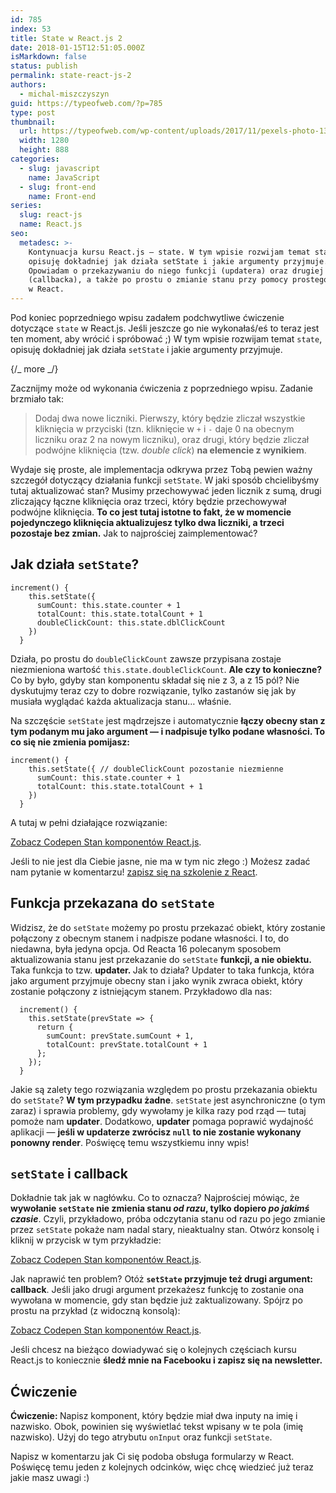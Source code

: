 ```yaml
---
id: 785
index: 53
title: State w React.js 2
date: 2018-01-15T12:51:05.000Z
isMarkdown: false
status: publish
permalink: state-react-js-2
authors:
  - michal-miszczyszyn
guid: https://typeofweb.com/?p=785
type: post
thumbnail:
  url: https://typeofweb.com/wp-content/uploads/2017/11/pexels-photo-137141.jpeg
  width: 1280
  height: 888
categories:
  - slug: javascript
    name: JavaScript
  - slug: front-end
    name: Front-end
series:
  slug: react-js
  name: React.js
seo:
  metadesc: >-
    Kontynuacja kursu React.js — state. W tym wpisie rozwijam temat state,
    opisuję dokładniej jak działa setState i jakie argumenty przyjmuje.
    Opowiadam o przekazywaniu do niego funkcji (updatera) oraz drugiej funkcji
    (callbacka), a także po prostu o zmianie stanu przy pomocy prostego obiektu
    w React.
---
```


Pod koniec poprzedniego wpisu zadałem podchwytliwe ćwiczenie dotyczące <code>state</code> w React.js. Jeśli jeszcze go nie wykonałaś/eś to teraz jest ten moment, aby wrócić i spróbować ;) W tym wpisie rozwijam temat <code>state</code>, opisuję dokładniej jak działa <code>setState</code> i jakie argumenty przyjmuje.

{/_ more _/}

Zacznijmy może od wykonania ćwiczenia z poprzedniego wpisu. Zadanie brzmiało tak:

<blockquote>Dodaj dwa nowe liczniki. Pierwszy, który będzie zliczał wszystkie kliknięcia w przyciski (tzn. kliknięcie w <code>+</code> i <code>-</code> daje 0 na obecnym liczniku oraz 2 na nowym liczniku), oraz drugi, który będzie zliczał podwójne kliknięcia (tzw. <em>double click</em>) <strong>na elemencie z wynikiem</strong>.</blockquote>

Wydaje się proste, ale implementacja odkrywa przez Tobą pewien ważny szczegół dotyczący działania funkcji <code>setState</code>. W jaki sposób chcielibyśmy tutaj aktualizować stan? Musimy przechowywać jeden licznik z sumą, drugi zliczający łączne kliknięcia oraz trzeci, który będzie przechowywał podwójne kliknięcia. <strong>To co jest tutaj istotne to fakt, że w momencie pojedynczego kliknięcia aktualizujesz tylko dwa liczniki, a trzeci pozostaje bez zmian.</strong> Jak to najprościej zaimplementować?

<h2>Jak działa <code>setState</code>?</h2>

<pre class="language-javascript"><code>increment() {
    this.setState({
      sumCount: this.state.counter + 1
      totalCount: this.state.totalCount + 1
      doubleClickCount: this.state.dblClickCount
    })
  }</code></pre>

Działa, po prostu do <code>doubleClickCount</code> zawsze przypisana zostaje niezmieniona wartość <code>this.state.doubleClickCount</code>. <strong>Ale czy to konieczne?</strong> Co by było, gdyby stan komponentu składał się nie z 3, a z 15 pól? Nie dyskutujmy teraz czy to dobre rozwiązanie, tylko zastanów się jak by musiała wyglądać każda aktualizacja stanu… właśnie.

Na szczęście <code>setState</code> jest mądrzejsze i automatycznie <strong>łączy obecny stan z tym podanym mu jako argument — i nadpisuje tylko podane własności. To co się nie zmienia pomijasz:</strong>

<pre class="language-javascript"><code>increment() {
    this.setState({ // doubleClickCount pozostanie niezmienne
      sumCount: this.state.counter + 1
      totalCount: this.state.totalCount + 1
    })
  }</code></pre>

A tutaj w pełni działające rozwiązanie:

<CodepenWidget height="265" themeId="0" slugHash="eevevJ" defaultTab="js,result" user="mmiszy" embedVersion="2" penTitle="Stan komponentów React.js"><a href="http://codepen.io/mmiszy/pen/eevevJ/">Zobacz Codepen Stan komponentów React.js</a>.</CodepenWidget>

Jeśli to nie jest dla Ciebie jasne, nie ma w tym nic złego :) Możesz zadać nam pytanie w komentarzu! <a href="https://szkolenia.typeofweb.com/" target="_blank">zapisz się na szkolenie z React</a>.

<h2 data-height="265" data-theme-id="0" data-slug-hash="eevevJ" data-default-tab="js,result" data-user="mmiszy" data-embed-version="2" data-pen-title="Stan komponentów React.js">Funkcja przekazana do <code>setState</code></h2>

Widzisz, że do <code>setState</code> możemy po prostu przekazać obiekt, który zostanie połączony z obecnym stanem i nadpisze podane własności. I to, do niedawna, była jedyna opcja. Od Reacta 16 polecanym sposobem aktualizowania stanu jest przekazanie do <code>setState</code> <strong>funkcji, a nie obiektu.</strong> Taka funkcja to tzw. <strong>updater. </strong>Jak to działa? Updater to taka funkcja, która jako argument przyjmuje obecny stan i jako wynik zwraca obiekt, który zostanie połączony z istniejącym stanem. Przykładowo dla nas:

<pre class="language-javascript"><code>  increment() {
    this.setState(prevState =&gt; {
      return {
        sumCount: prevState.sumCount + 1,
        totalCount: prevState.totalCount + 1
      };
    });
  }</code></pre>

Jakie są zalety tego rozwiązania względem po prostu przekazania obiektu do <code>setState</code>? <strong>W tym przypadku żadne</strong>. <code>setState</code> jest asynchroniczne (o tym zaraz) i sprawia problemy, gdy wywołamy je kilka razy pod rząd — tutaj pomoże nam <strong>updater</strong>. Dodatkowo, <strong>updater</strong> pomaga poprawić wydajność aplikacji — <strong>jeśli w updaterze zwrócisz <code>null</code> to nie zostanie wykonany ponowny render</strong>. Poświęcę temu wszystkiemu inny wpis!

<h2><code>setState</code> i callback</h2>

Dokładnie tak jak w nagłówku. Co to oznacza? Najprościej mówiąc, że <strong>wywołanie <code>setState</code> nie zmienia stanu <em>od razu</em>, tylko dopiero <em>po jakimś czasie</em></strong>. Czyli, przykładowo, próba odczytania stanu od razu po jego zmianie przez <code>setState</code> pokaże nam nadal stary, nieaktualny stan. Otwórz konsolę i kliknij w przycisk w tym przykładzie:

<CodepenWidget height="200" themeId="0" slugHash="KyWZby" defaultTab="result,js" user="mmiszy" embedVersion="2" penTitle="Stan komponentów React.js"><a href="http://codepen.io/mmiszy/pen/KyWZby/">Zobacz Codepen Stan komponentów React.js</a>.</CodepenWidget>

Jak naprawić ten problem? Otóż <strong><code>setState</code> przyjmuje też drugi argument: callback</strong>. Jeśli jako drugi argument przekażesz funkcję to zostanie ona wywołana w momencie, gdy stan będzie już zaktualizowany. Spójrz po prostu na przykład (z widoczną konsolą):

<CodepenWidget height="200" themeId="0" slugHash="ZaerWq" defaultTab="js,result" user="mmiszy" embedVersion="2" penTitle="Stan komponentów React.js"><a href="http://codepen.io/mmiszy/pen/ZaerWq/">Zobacz Codepen Stan komponentów React.js</a>.</CodepenWidget>

Jeśli chcesz na bieżąco dowiadywać się o kolejnych częściach kursu React.js to koniecznie <strong>śledź mnie na Facebooku i zapisz się na newsletter.</strong>

<NewsletterForm />

<FacebookPageWidget />

<h2>Ćwiczenie</h2>

<strong>Ćwiczenie: </strong>Napisz komponent, który będzie miał dwa inputy na imię i nazwisko. Obok, powinien się wyświetlać tekst wpisany w te pola (imię nazwisko). Użyj do tego atrybutu <code>onInput</code> oraz funkcji <code>setState</code>.

Napisz w komentarzu jak Ci się podoba obsługa formularzy w React. Poświęcę temu jeden z kolejnych odcinków, więc chcę wiedzieć już teraz jakie masz uwagi :)
